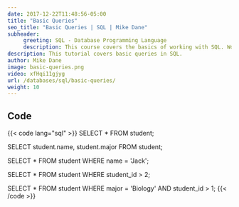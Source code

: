 ```yaml
---
date: 2017-12-22T11:48:56-05:00
title: "Basic Queries"
seo_title: "Basic Queries | SQL | Mike Dane"
subheader:
     greeting: SQL - Database Programming Language
     description: This course covers the basics of working with SQL. Work your way through the videos and we'll teach you everything you need to know to interact with database management systems and create powerful relational databases!
description: This tutorial covers basic queries in SQL.
author: Mike Dane
image: basic-queries.png
video: xfHqi11gjyg
url: /databases/sql/basic-queries/
weight: 10
---
```


## Code

{{< code lang="sql" >}}
SELECT *
FROM student;

SELECT student.name, student.major
FROM student;

SELECT *
FROM student
WHERE name = 'Jack';

SELECT *
FROM student
WHERE student_id > 2;

SELECT *
FROM student
WHERE major = 'Biology' AND student_id > 1;
{{< /code >}}

